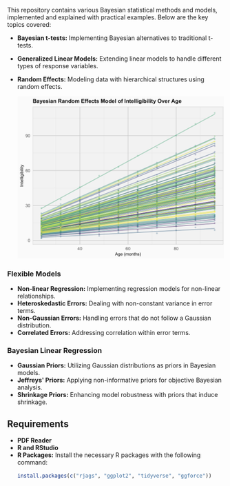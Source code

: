 
This repository contains various Bayesian statistical methods and models, implemented and explained with practical examples. Below are the key topics covered:

- **Bayesian t-tests:** Implementing Bayesian alternatives to traditional t-tests.
- **Generalized Linear Models:** Extending linear models to handle different types of response variables.
- **Random Effects:** Modeling data with hierarchical structures using random effects.

  ![Bayesian-Statistics](./random-effect.png)

### Flexible Models
- **Non-linear Regression:** Implementing regression models for non-linear relationships.
- **Heteroskedastic Errors:** Dealing with non-constant variance in error terms.
- **Non-Gaussian Errors:** Handling errors that do not follow a Gaussian distribution.
- **Correlated Errors:** Addressing correlation within error terms.

### Bayesian Linear Regression
- **Gaussian Priors:** Utilizing Gaussian distributions as priors in Bayesian models.
- **Jeffreys' Priors:** Applying non-informative priors for objective Bayesian analysis.
- **Shrinkage Priors:** Enhancing model robustness with priors that induce shrinkage.


## Requirements

- **PDF Reader** 
- **R and RStudio** 
- **R Packages:** Install the necessary R packages with the following command:
  ```r
  install.packages(c("rjags", "ggplot2", "tidyverse", "ggforce"))
